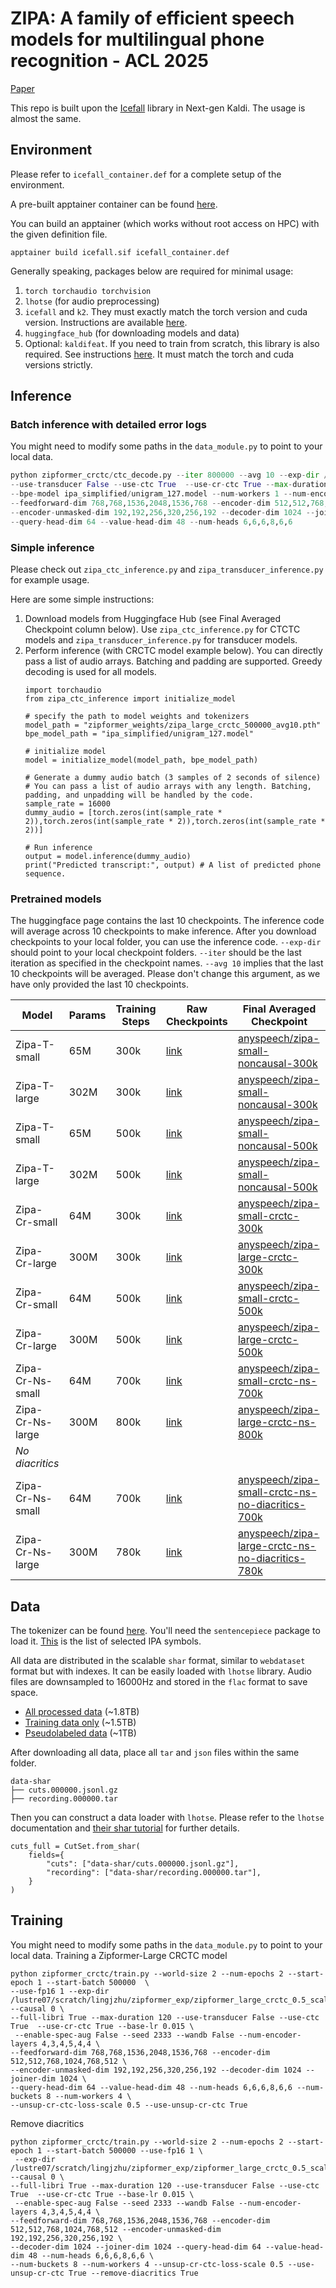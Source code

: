 # ZIPA: A family of efficient speech models for multilingual phone recognition - ACL 2025

[Paper](https://aclanthology.org/2025.acl-long.961/)

This repo is built upon the [Icefall](https://github.com/k2-fsa/icefall) library in Next-gen Kaldi. The usage is almost the same. 

## Environment
Please refer to `icefall_container.def` for a complete setup of the environment.

A pre-built apptainer container can be found [here](https://huggingface.co/datasets/anyspeech/ipapack_plus_meta/blob/main/pytorch2.4.0-cuda12.4-icefall-container.sif).

You can build an apptainer (which works without root access on HPC) with the given definition file.
```
apptainer build icefall.sif icefall_container.def
```

Generally speaking, packages below are required for minimal usage:
  1. `torch torchaudio torchvision`
  2. `lhotse` (for audio preprocessing)
  3. `icefall` and `k2`. They must exactly match the torch version and cuda version. Instructions are available [here](https://icefall.readthedocs.io/en/latest/installation/index.html).
  4. `huggingface_hub` (for downloading models and data)
  5. Optional: `kaldifeat`. If you need to train from scratch, this library is also required. See instructions [here](https://csukuangfj.github.io/kaldifeat/installation/from_wheels.html). It must match the torch and cuda versions strictly.


     
## Inference
### Batch inference with detailed error logs
You might need to modify some paths in the `data_module.py` to point to your local data. 
```python  
python zipformer_crctc/ctc_decode.py --iter 800000 --avg 10 --exp-dir /scratch/lingjzhu_root/lingjzhu1/lingjzhu/zipformer_exp/zipformer_large_crctc_75_pretrained  \
--use-transducer False --use-ctc True  --use-cr-ctc True --max-duration 600 --decoding-method ctc-greedy-search \
--bpe-model ipa_simplified/unigram_127.model --num-workers 1 --num-encoder-layers 4,3,4,5,4,4 \
--feedforward-dim 768,768,1536,2048,1536,768 --encoder-dim 512,512,768,1024,768,512 \
--encoder-unmasked-dim 192,192,256,320,256,192 --decoder-dim 1024 --joiner-dim 1024 \
--query-head-dim 64 --value-head-dim 48 --num-heads 6,6,6,8,6,6 

```

### Simple inference

Please check out `zipa_ctc_inference.py` and `zipa_transducer_inference.py` for example usage.

Here are some simple instructions:
 1. Download models from Huggingface Hub (see Final Averaged Checkpoint column below). Use `zipa_ctc_inference.py` for CTCTC models and `zipa_transducer_inference.py` for transducer models.
 2. Perform inference (with CRCTC model example below). You can directly pass a list of audio arrays. Batching and padding are supported. Greedy decoding is used for all models. 
    ```
    import torchaudio
    from zipa_ctc_inference import initialize_model
    
    # specify the path to model weights and tokenizers
    model_path = "zipformer_weights/zipa_large_crctc_500000_avg10.pth"
    bpe_model_path = "ipa_simplified/unigram_127.model"

    # initialize model
    model = initialize_model(model_path, bpe_model_path)

    # Generate a dummy audio batch (3 samples of 2 seconds of silence)
    # You can pass a list of audio arrays with any length. Batching, padding, and unpadding will be handled by the code. 
    sample_rate = 16000
    dummy_audio = [torch.zeros(int(sample_rate * 2)),torch.zeros(int(sample_rate * 2)),torch.zeros(int(sample_rate * 2))] 

    # Run inference
    output = model.inference(dummy_audio)
    print("Predicted transcript:", output) # A list of predicted phone sequence. 
    ``` 

### Pretrained models
The huggingface page contains the last 10 checkpoints. The inference code will average across 10 checkpoints to make inference. 
After you download checkpoints to your local folder, you can use the inference code. `--exp-dir` should point to your local checkpoint folders.
`--iter` should be the last iteration as specified in the checkpoint names. `--avg 10` implies that the last 10 checkpoints will be averaged. Please don't change this argument, as we have only provided the last 10 checkpoints. 

| Model               | Params | Training Steps | Raw Checkpoints | Final Averaged Checkpoint |   
|---------------------|--------|--------|-------------|-------------|
| Zipa-T-small        | 65M    | 300k   | [link](https://huggingface.co/anyspeech/zipa-t-s)        | [anyspeech/zipa-small-noncausal-300k](https://huggingface.co/anyspeech/zipa-small-noncausal-300k) |
| Zipa-T-large        | 302M   | 300k   | [link](https://huggingface.co/anyspeech/zipa-t-l)        | [anyspeech/zipa-small-noncausal-300k](https://huggingface.co/anyspeech/zipa-small-noncausal-300k) |
| Zipa-T-small        | 65M    | 500k   | [link](https://huggingface.co/anyspeech/zipa-t-s)        | [anyspeech/zipa-small-noncausal-500k](https://huggingface.co/anyspeech/zipa-small-noncausal-500k) |
| Zipa-T-large        | 302M   | 500k   | [link](https://huggingface.co/anyspeech/zipa-t-l)        | [anyspeech/zipa-small-noncausal-500k](https://huggingface.co/anyspeech/zipa-small-noncausal-500k) |
| Zipa-Cr-small       | 64M    | 300k   | [link](https://huggingface.co/anyspeech/zipa-cr-s/tree/main)        | [anyspeech/zipa-small-crctc-300k](https://huggingface.co/anyspeech/zipa-small-crctc-300k) |
| Zipa-Cr-large       | 300M   | 300k   | [link](https://huggingface.co/anyspeech/zipa-cr-l)        | [anyspeech/zipa-large-crctc-300k](https://huggingface.co/anyspeech/zipa-large-crctc-300k) |
| Zipa-Cr-small       | 64M    | 500k   | [link](https://huggingface.co/anyspeech/zipa-cr-s/tree/main)        | [anyspeech/zipa-small-crctc-500k](https://huggingface.co/anyspeech/zipa-small-crctc-500k) |
| Zipa-Cr-large       | 300M   | 500k   | [link](https://huggingface.co/anyspeech/zipa-cr-l)        | [anyspeech/zipa-large-crctc-500k](https://huggingface.co/anyspeech/zipa-large-crctc-500k) | 
| Zipa-Cr-Ns-small    | 64M    | 700k   | [link](https://huggingface.co/anyspeech/zipa-cr-ns-s)        | [anyspeech/zipa-small-crctc-ns-700k](https://huggingface.co/anyspeech/zipa-small-crctc-ns-700k) |
| Zipa-Cr-Ns-large    | 300M   | 800k   | [link](https://huggingface.co/anyspeech/zipa-cr-ns-l)        | [anyspeech/zipa-large-crctc-ns-800k](https://huggingface.co/anyspeech/zipa-large-crctc-ns-800k) | 
| *No diacritics*  |        |        |             |
| Zipa-Cr-Ns-small    | 64M    | 700k   | [link](https://huggingface.co/anyspeech/zipa-cr-ns-s-no-diacritics/tree/main)        | [anyspeech/zipa-small-crctc-ns-no-diacritics-700k](https://huggingface.co/anyspeech/zipa-small-crctc-ns-no-diacritics-700k) | 
| Zipa-Cr-Ns-large    | 300M   | 780k   | [link](https://huggingface.co/anyspeech/zipa-cr-ns-l-no-diacritics)        | [anyspeech/zipa-large-crctc-ns-no-diacritics-780k](https://huggingface.co/anyspeech/zipa-large-crctc-ns-no-diacritics-780k) | 




## Data

The tokenizer can be found [here](https://huggingface.co/datasets/anyspeech/ipapack_plus_meta). You'll need the `sentencepiece` package to load it. [This](https://huggingface.co/datasets/anyspeech/ipapack_plus_meta/blob/main/ipa_simplified/unigram_127.vocab) is the list of selected IPA symbols. 

All data are distributed in the scalable `shar` format, similar to `webdataset` format but with indexes. It can be easily loaded with `lhotse` library. Audio files are downsampled to 16000Hz and stored in the `flac` format to save space. 

 - [All processed data](https://huggingface.co/collections/anyspeech/ipapack-raw-673c2d345deec72e82e28a3b) (~1.8TB)
 - [Training data only](https://huggingface.co/collections/anyspeech/ipa-pack-train-6838a6804a3a71a91794a801) (~1.5TB)
 - [Pseudolabeled data](https://huggingface.co/collections/anyspeech/ipa-pack-train-pseudolabel-6838a6adc3ccad443cfb63b0) (~1TB)

After downloading all data, place all `tar` and `json` files within the same folder. 

```
data-shar
├── cuts.000000.jsonl.gz
├── recording.000000.tar
```
Then you can construct a data loader with `lhotse`. Please refer to the `lhotse` documentation and [their shar tutorial](https://colab.research.google.com/github/lhotse-speech/lhotse/blob/master/examples/04-lhotse-shar.ipynb) for further details. 
```
cuts_full = CutSet.from_shar(
    fields={
        "cuts": ["data-shar/cuts.000000.jsonl.gz"],
        "recording": ["data-shar/recording.000000.tar"],
    }
)
```

## Training
You might need to modify some paths in the `data_module.py` to point to your local data. 
Training a Zipformer-Large CRCTC model

```
python zipformer_crctc/train.py --world-size 2 --num-epochs 2 --start-epoch 1 --start-batch 500000  \
--use-fp16 1 --exp-dir /lustre07/scratch/lingjzhu/zipformer_exp/zipformer_large_crctc_0.5_scale --causal 0 \
--full-libri True --max-duration 120 --use-transducer False --use-ctc True  --use-cr-ctc True --base-lr 0.015 \
 --enable-spec-aug False --seed 2333 --wandb False --num-encoder-layers 4,3,4,5,4,4 \
--feedforward-dim 768,768,1536,2048,1536,768 --encoder-dim 512,512,768,1024,768,512 \
--encoder-unmasked-dim 192,192,256,320,256,192 --decoder-dim 1024 --joiner-dim 1024 \
--query-head-dim 64 --value-head-dim 48 --num-heads 6,6,6,8,6,6 --num-buckets 8 --num-workers 4 \
--unsup-cr-ctc-loss-scale 0.5 --use-unsup-cr-ctc True
```

Remove diacritics
```
python zipformer_crctc/train.py --world-size 2 --num-epochs 2 --start-epoch 1 --start-batch 500000 --use-fp16 1 \
 --exp-dir /lustre07/scratch/lingjzhu/zipformer_exp/zipformer_large_crctc_0.5_scale_no_diacritics --causal 0 \
--full-libri True --max-duration 120 --use-transducer False --use-ctc True  --use-cr-ctc True --base-lr 0.015 \
 --enable-spec-aug False --seed 2333 --wandb False --num-encoder-layers 4,3,4,5,4,4 \
--feedforward-dim 768,768,1536,2048,1536,768 --encoder-dim 512,512,768,1024,768,512 --encoder-unmasked-dim 192,192,256,320,256,192 \
--decoder-dim 1024 --joiner-dim 1024 --query-head-dim 64 --value-head-dim 48 --num-heads 6,6,6,8,6,6 \
--num-buckets 8 --num-workers 4 --unsup-cr-ctc-loss-scale 0.5 --use-unsup-cr-ctc True --remove-diacritics True
```
